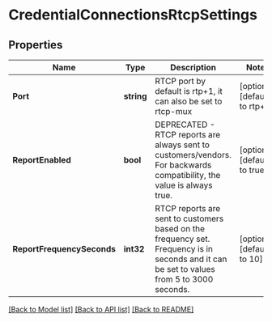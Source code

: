# CredentialConnectionsRtcpSettings

## Properties
Name | Type | Description | Notes
------------ | ------------- | ------------- | -------------
**Port** | **string** | RTCP port by default is rtp+1, it can also be set to rtcp-mux | [optional] [default to rtp+1]
**ReportEnabled** | **bool** | DEPRECATED - RTCP reports are always sent to customers/vendors. For backwards compatibility, the value is always true. | [optional] [default to true]
**ReportFrequencySeconds** | **int32** | RTCP reports are sent to customers based on the frequency set. Frequency is in seconds and it can be set to values from 5 to 3000 seconds. | [optional] [default to 10]

[[Back to Model list]](../README.md#documentation-for-models) [[Back to API list]](../README.md#documentation-for-api-endpoints) [[Back to README]](../README.md)

